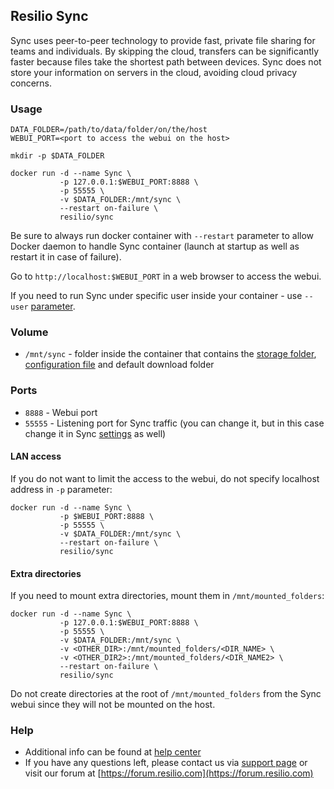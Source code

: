## Resilio Sync

Sync uses peer-to-peer technology to provide fast, private file sharing for teams and individuals. By skipping the cloud, transfers can be significantly faster because files take the shortest path between devices. Sync does not store your information on servers in the cloud, avoiding cloud privacy concerns.

### Usage

```
DATA_FOLDER=/path/to/data/folder/on/the/host
WEBUI_PORT=<port to access the webui on the host>

mkdir -p $DATA_FOLDER

docker run -d --name Sync \
           -p 127.0.0.1:$WEBUI_PORT:8888 \
           -p 55555 \
           -v $DATA_FOLDER:/mnt/sync \
           --restart on-failure \
           resilio/sync
```

Be sure to always run docker container with `--restart` parameter to allow Docker daemon to handle Sync container (launch at startup as well as restart it in case of failure).

Go to `http://localhost:$WEBUI_PORT` in a web browser to access the webui.

If you need to run Sync under specific user inside your container - use `--user` [parameter](https://docs.docker.com/engine/reference/run/#user).

### Volume

* `/mnt/sync` - folder inside the container that contains the [storage folder](https://help.resilio.com/hc/en-us/articles/206664690-Sync-Storage-folder), [configuration file](https://help.resilio.com/hc/en-us/articles/206178884) and default download folder

### Ports

* `8888` - Webui port
* `55555` - Listening port for Sync traffic (you can change it, but in this case change it in Sync [settings](https://help.resilio.com/hc/en-us/articles/204762669-Sync-Preferences) as well)

#### LAN access

If you do not want to limit the access to the webui, do not specify localhost address in `-p` parameter:

```
docker run -d --name Sync \
           -p $WEBUI_PORT:8888 \
           -p 55555 \
           -v $DATA_FOLDER:/mnt/sync \
           --restart on-failure \
           resilio/sync
```

#### Extra directories

If you need to mount extra directories, mount them in `/mnt/mounted_folders`:

```
docker run -d --name Sync \
           -p 127.0.0.1:$WEBUI_PORT:8888 \
           -p 55555 \
           -v $DATA_FOLDER:/mnt/sync \
           -v <OTHER_DIR>:/mnt/mounted_folders/<DIR_NAME> \
           -v <OTHER_DIR2>:/mnt/mounted_folders/<DIR_NAME2> \
           --restart on-failure \
           resilio/sync
```

Do not create directories at the root of `/mnt/mounted_folders` from the Sync webui since they will not be mounted on the host.

### Help

- Additional info can be found at [help center](https://help.resilio.com)
- If you have any questions left, please contact us via [support page](https://help.resilio.com/hc/en-us/requests/new?ticket_form_id=91563) or visit our forum at [https://forum.resilio.com](https://forum.resilio.com)
